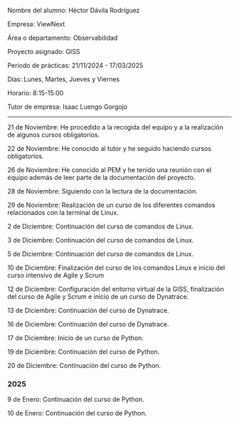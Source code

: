 Nombre del alumno: Héctor Dávila Rodríguez

Empresa: ViewNext

Área o departamento: Observabilidad

Proyecto asignado: GISS

Periodo de prácticas: 21/11/2024 - 17/03/2025

Días: Lunes, Martes, Jueves y Viernes

Horario: 8:15-15:00

Tutor de empresa: Isaac Luengo Gorgojo

---------------------------------------------------------------------------------------------

21 de Noviembre: He procedido a la recogida del equipo y a la realización de algunos cursos obligatorios.

22 de Noviembre: He conocido al tutor y he seguido haciendo cursos obligatorios.

26 de Noviembre: He conocido al PEM y he tenido una reunión con el equipo además de leer parte de la documentación del proyecto.

28 de Noviembre: Siguiendo con la lectura de la documentación.

29 de Noviembre: Realización de un curso de los diferentes comandos relacionados con la terminal de Linux.

2 de Diciembre: Continuación del curso de comandos de Linux.

3 de Diciembre: Continuación del curso de comandos de Linux.

5 de Diciembre: Continuación del curso de comandos de Linux.

10 de Diciembre: Finalización del curso de los comandos Linux e inicio del curso intensivo de Agile y Scrum

12 de Diciembre: Configuración del entorno virtual de la GISS, finalización del curso de Agile y Scrum e inicio de un curso de Dynatrace.

13 de Diciembre: Continuación del curso de Dynatrace.

16 de Diciembre: Continuación del curso de Dynatrace.

17 de Diciembre: Inicio de un curso de Python.

19 de Diciembre: Continuación del curso de Python.

20 de Diciembre: Continuación del curso de Python.

<h3>2025</h3>
9 de Enero: Continuación del curso de Python.

10 de Enero: Continuación del curso de Python.
